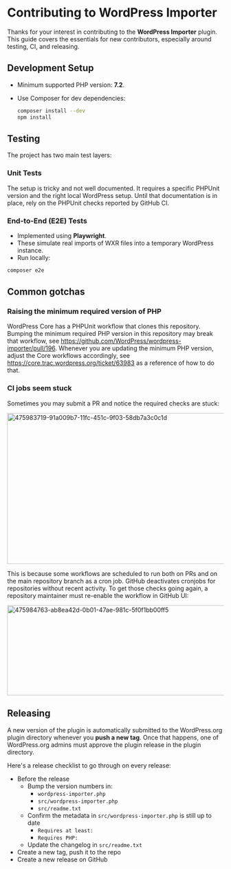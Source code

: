 # Contributing to WordPress Importer

Thanks for your interest in contributing to the **WordPress Importer** plugin.
This guide covers the essentials for new contributors, especially around testing, CI, and releasing.

## Development Setup

* Minimum supported PHP version: **7.2**.
* Use Composer for dev dependencies:

  ```bash
  composer install --dev
  npm install
  ```

## Testing

The project has two main test layers:

### Unit Tests

The setup is tricky and not well documented. It requires a specific PHPUnit version and the right
local WordPress setup. Until that documentation is in place, rely on the PHPUnit checks reported by
GitHub CI.

### End-to-End (E2E) Tests

* Implemented using **Playwright**.
* These simulate real imports of WXR files into a temporary WordPress instance.
* Run locally:

```bash
composer e2e
```

## Common gotchas

### Raising the minimum required version of PHP

WordPress Core has a PHPUnit workflow that clones this repository. Bumping the minimum required PHP version
in this repository may break that workflow, see https://github.com/WordPress/wordpress-importer/pull/196.
Whenever you are updating the minimum PHP version, adjust the Core workflows accordingly, see
https://core.trac.wordpress.org/ticket/63983 as a reference of how to do that.

### CI jobs seem stuck

Sometimes you may submit a PR and notice the required checks are stuck:

<img width="830" height="350" alt="475983719-91a009b7-11fc-451c-9f03-58db7a3c0c1d" src="https://github.com/user-attachments/assets/ba07ab06-7304-4772-95e5-d73453b0e84c" />

This is because some workflows are scheduled to run both on PRs and on the main repository branch as a cron job. GitHub deactivates
cronjobs for repositories without recent activity. To get those checks going again, a repository maintainer must re-enable the workflow
in GitHub UI:

<img width="833" height="209" alt="475984763-ab8ea42d-0b01-47ae-981c-5f0f1bb00ff5" src="https://github.com/user-attachments/assets/aa587be3-8339-4491-9da5-6f48eb147259" />

## Releasing

A new version of the plugin is automatically submitted to the WordPress.org plugin directory
whenever you **push a new tag**. Once that happens, one of WordPress.org admins must approve
the plugin release in the plugin directory.

Here's a release checklist to go through on every release:

* Before the release
  * Bump the version numbers in:
      * `wordpress-importer.php`
      * `src/wordpress-importer.php`
      * `src/readme.txt`
  * Confirm the metadata in `src/wordpress-importer.php` is still up to date
     * `Requires at least:`
     * `Requires PHP:`
  * Update the changelog in `src/readme.txt`
* Create a new tag, push it to the repo
* Create a new release on GitHub
